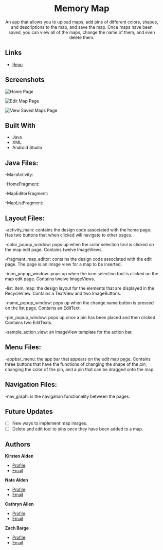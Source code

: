 <h1 align="center">Memory Map</h1>

<p align="center">An app that allows you to upload maps, add pins of different colors, shapes, and descriptions to the map, and save the map. Once maps have been saved, you can 
view all of the maps, change the name of them, and even delete them.</p>

## Links

- [Repo](https://github.com/WinterAxis/Memory-Map "Memory Map Repo")

## Screenshots

![Home Page](https://user-images.githubusercontent.com/71357023/144724946-bfe88c04-242d-4f49-a55c-10f5b1958da9.png "Home Page")

![Edit Map Page](https://user-images.githubusercontent.com/71357023/144725122-6d3f0771-3d14-4e2d-8a26-bb8a1149daee.png "Edit Map Page")

![View Saved Maps Page](https://user-images.githubusercontent.com/71357023/144725193-c92c6b90-6090-47e0-b3cd-c4bf35dc2713.png "View Saved Maps Page")

## Built With

- Java
- XML
- Android Studio

## Java Files:

-MainActivity: 

-HomeFragment:  

-MapEditorFragment:

-MapListFragment:

## Layout Files:

-activity_main: contains the design code associated with the home page. Has two buttons that when clicked will navigate to other pages. 

-color_popup_window: pops up when the color selection tool is clicked on the map edit page. Contains twelve ImageViews.

-fragment_map_editor: contains the design code associated with the edit page. The page is an image view for a map to be inserted. 

-icon_popup_window: pops up when the icon selection tool is clicked on the map edit page. Contains twelve ImageViews. 

-list_item_map: the design layout for the elements that are displayed in the RecycleView. Contains a TextView and two ImageButtons. 

-name_popup_window: pops up when the change name button is pressed on the list page. Contains an EditText. 

-pin_popup_window: pops up once a pin has been placed and then clicked. Contains two EditTexts. 

-sample_action_view: an ImageView template for the action bar. 

## Menu Files:

-appbar_menu: the app bar that appears on the edit map page. Contains three buttons that have the functions of changing the shape of the pin, changing the color of the pin, and a pin that can be dragged onto the map. 

## Navigation Files:

-nav_graph: is the navigation functionality between the pages. 

## Future Updates

- [ ] New ways to implement map images.
- [ ] Delete and edit tool to pins once they have been added to a map.

## Authors

**Kirsten Alden**

- [Profile](https://github.com/LilacSkys "Kirsten Alden")
- [Email](mailto:knalde3950@ung.edu?subject=Hi "Hi!")

**Nate Alden**

- [Profile](https://github.com/WinterAxis "Nate Alden")
- [Email](mailto:naalde3055@ung.edu?subject=Hi "Hi!")

**Cathryn Allen**

- [Profile](https://github.com/CathrynAllen24 "Cathryn Allen")
- [Email](mailto:cyalle7394@ung.edu?subject=Hi "Hi!")

**Zach Barge**

- [Profile](https://github.com/deCryptid "Zach Barge")
- [Email](mailto:zmbarg3303@ung.edu?subject=Hi "Hi!")
